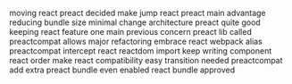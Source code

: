 moving react preact decided make jump react preact main advantage reducing bundle size minimal change architecture preact quite good keeping react feature one main previous concern preact lib called preactcompat allows major refactoring embrace react webpack alias preactcompat intercept react reactdom import keep writing component react order make react compatibility easy transition needed preactcompat add extra preact bundle even enabled react bundle approved